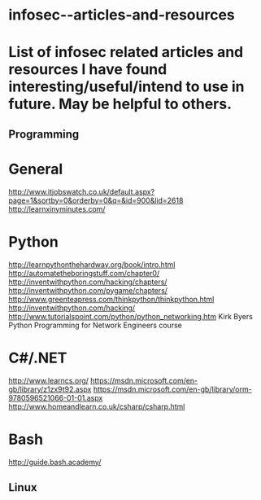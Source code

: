 # infosec--articles-and-resources
List of infosec related articles and resources I have found interesting/useful/intend to use in future. May be helpful to others.
===============================================

## Programming
# General
http://www.itjobswatch.co.uk/default.aspx?page=1&sortby=0&orderby=0&q=&id=900&lid=2618
http://learnxinyminutes.com/

# Python
http://learnpythonthehardway.org/book/intro.html
http://automatetheboringstuff.com/chapter0/
http://inventwithpython.com/hacking/chapters/
http://inventwithpython.com/pygame/chapters/
http://www.greenteapress.com/thinkpython/thinkpython.html
http://inventwithpython.com/hacking/
http://www.tutorialspoint.com/python/python_networking.htm
Kirk Byers Python Programming for Network Engineers course

# C#/.NET
http://www.learncs.org/
https://msdn.microsoft.com/en-gb/library/z1zx9t92.aspx
https://msdn.microsoft.com/en-gb/library/orm-9780596521066-01-01.aspx
http://www.homeandlearn.co.uk/csharp/csharp.html

# Bash
http://guide.bash.academy/

## Linux

